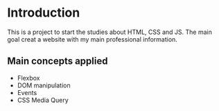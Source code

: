 # Introduction

This is a project to start the studies about HTML, CSS and JS.
The main goal creat a website with my main professional information.

## Main concepts applied

- Flexbox
- DOM manipulation
- Events
- CSS Media Query
